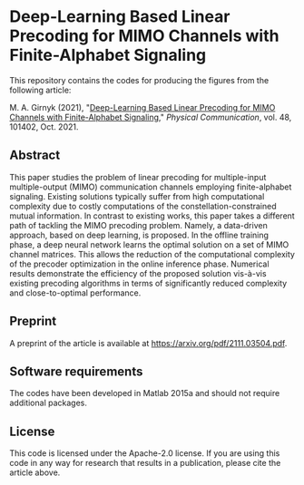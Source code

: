 # Deep-Learning Based Linear Precoding for MIMO Channels with Finite-Alphabet Signaling
This repository contains the codes for producing the figures from the following article: 

M. A. Girnyk (2021), "[Deep-Learning Based Linear Precoding for MIMO Channels with Finite-Alphabet Signaling](https://www.sciencedirect.com/science/article/abs/pii/S1874490721001397)," *Physical Communication*, vol. 48, 101402, Oct. 2021.

## Abstract
This paper studies the problem of linear precoding for multiple-input multiple-output (MIMO) communication channels employing finite-alphabet signaling. Existing solutions typically suffer from high computational complexity due to costly computations of the constellation-constrained mutual information. In contrast to existing works, this paper takes a different path of tackling the MIMO precoding problem. Namely, a data-driven approach, based on deep learning, is proposed. In the offline training phase, a deep neural network learns the optimal solution on a set of MIMO channel matrices. This allows the reduction of the computational complexity of the precoder optimization in the online inference phase. Numerical results demonstrate the efficiency of the proposed solution vis-à-vis existing precoding algorithms in terms of significantly reduced complexity and close-to-optimal performance.

## Preprint
A preprint of the article is available at https://arxiv.org/pdf/2111.03504.pdf.

## Software requirements
The codes have been developed in Matlab 2015a and should not require additional packages. 

## License
This code is licensed under the Apache-2.0 license. If you are using this code in any way for research that results in a publication, please cite the article above.
